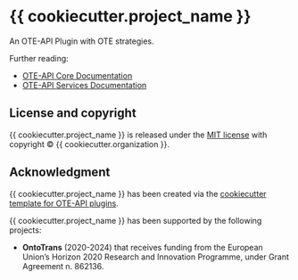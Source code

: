 # {{ cookiecutter.project_name }}

An OTE-API Plugin with OTE strategies.

Further reading:

- [OTE-API Core Documentation](https://emmc-asbl.github.io/oteapi-core)
- [OTE-API Services Documentation](https://emmc-asbl.github.io/oteapi-services)

## License and copyright

{{ cookiecutter.project_name }} is released under the [MIT license](LICENSE) with copyright &copy; {{ cookiecutter.organization }}.

## Acknowledgment

{{ cookiecutter.project_name }} has been created via the [cookiecutter](https://cookiecutter.readthedocs.io/) [template for OTE-API plugins](https://github.com/EMMC-ASBL/oteapi-plugin-template).

{{ cookiecutter.project_name }} has been supported by the following projects:

- **OntoTrans** (2020-2024) that receives funding from the European Union’s Horizon 2020 Research and Innovation Programme, under Grant Agreement n. 862136.
